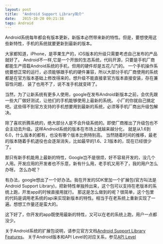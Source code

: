 ```yaml
---
layout: post
title:  "Android Support Library简介"
date:   2015-10-20 09:21:38
tags: Android
---
```

Android系统每年都会有版本更新，新版本必然带来新的特性。但是，要想使用这些新特性，手机的系统就要更新到最新的版本。

大家都知道，iPhone，是苹果生产的，iOS版本的升级只需要考虑自己发布的产品就好了。
Android不一样,它是一个开放的生态系统，代码开源，只要是手机厂商都能生产搭载Android系统的手机，但用的硬件却是五花八门的。
一个手机操作系统要想正常的运行，必须能够跟手机的硬件兼容，所以大部分手机厂商使用的系统都是在官方版本基础上修改得来的，想升级不能直接拿官方版本直接安装，存在兼容性问题，
装了也用不了，说不准手机就变砖了。
<!--more-->
当然，为了让新系统有更多人使用，google在发布Android新版本之前，会优先跟一些大厂做好测试，让他们的手机能够使用上最新的系统。
小厂的你就自己搞定吧。这些得不到官方支持的手机想要用到最新的系统，必须等手机厂商出升级包解决。

除了喜欢折腾系统的，绝大部分人是不会升级系统的。即使厂商推出了升级包也不会主动去升级。这样Android系统的版本在市场上就越来越分化，
就是从1.6到6.0，什么版本的都有，也没有哪个版本比例特别高。
当然随着时间的推移，最老的版本随着手机退役也会逐渐消失，比如最早的1.6、2.1版本的，现在已经很少了。

那只有新手机能用上最新的特性，Google岂不是很烦，好不容易开发的，没几个人用。开发应用的开发者也不乐意，新有什么用，老手机又用不了，我的用户怎么办呀。
怎么办呢？

有办法，google想出了一个好办法。我在开发的SDK里加一个扩展包(官方叫法是Android Support Library)，把新特性单独拎出来，这个包可以支持在老版本的系统上跑，开发app的时候直接用就行。
那这是怎么做到的呢？很简单，这个包里的代码是调用老系统的api来实现新版本的特性。相当于在老系统上重新实现了一遍。想想工作量还是蛮大的。

这下好了，你开发的app既使用最新的特性，又可以在老的系统上跑，用户一点都没少。

关于Android系统的扩展包说明，请参见官方文档[Android Support Library Features](https://developer.android.com/tools/support-library/features.html)。
关于Android版本和API Level的对应关系，参见[API Level](http://developer.android.com/guide/topics/manifest/uses-sdk-element.html)
